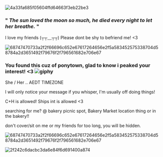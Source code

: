 ![4a33fa685f05604ffd64663f3eb22be3](https://github.com/user-attachments/assets/25f1958a-153a-46c6-9d78-1047949cc2eb)

### **" *The sun loved the moon so much, he died every night to let her breathe.* "**

I love my friends (┬┬﹏┬┬) Please dont be shy to befriend me! <3

![68747470733a2f2f66696c652e67617264656e2f5a583452575338704d58784a2d3651492f79676f2f796561682e706e67](https://github.com/user-attachments/assets/dbdde06e-bcd8-4387-99f3-3400d028e0d5)

### You found this cuz of ponytown, glad to know i peaked your interest! <3 ![giphy](https://github.com/user-attachments/assets/26e395de-a88d-4400-a53b-b051a9ef849b) 

She / Her .. AEDT TIMEZONE 

I will only notice your message if you whisper, I'm usually off doing things!

C+H is allowed! Ships int is allowed <3

searching for me? @ bakery picnic spot, Bakery Market location thing or in the bakery!!

don't cover/sit on me or my friends for too long, you will be hidden.

![68747470733a2f2f66696c652e67617264656e2f5a583452575338704d58784a2d3651492f79676f2f796561682e706e67](https://github.com/user-attachments/assets/dbdde06e-bcd8-4387-99f3-3400d028e0d5)

![2f242c6dacbc3da6e84f6d691400a874](https://github.com/user-attachments/assets/938fd8dd-3e50-4c92-b014-c74d9ea13eab)
